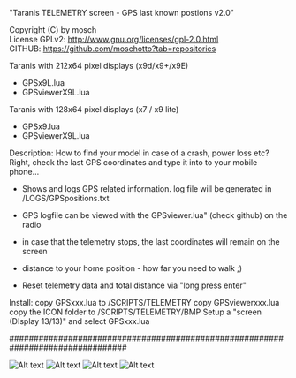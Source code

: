 "Taranis TELEMETRY screen - GPS last known postions v2.0"  

Copyright (C) by mosch   
License GPLv2: http://www.gnu.org/licenses/gpl-2.0.html       
GITHUB: https://github.com/moschotto?tab=repositories 


Taranis with 212x64 pixel displays (x9d/x9+/x9E)
- GPSx9L.lua
- GPSviewerX9L.lua

Taranis with 128x64 pixel displays (x7 / x9 lite)
- GPSx9.lua
- GPSviewerX9L.lua


 
Description:
How to find your model in case of a crash, power loss etc? Right, check the last 
GPS coordinates and type it into to your mobile phone...

- Shows and logs GPS related information. log file will be generated in
/LOGS/GPSpositions.txt

- GPS logfile can be viewed with the GPSviewer.lua" (check github) on the radio

- in case that the telemetry stops, the last coordinates will remain on the screen

- distance to your home position - how far you need to walk ;)

- Reset telemetry data and total distance via "long press enter"


Install:
copy GPSxxx.lua to /SCRIPTS/TELEMETRY
copy GPSviewerxxx.lua
copy the ICON folder to /SCRIPTS/TELEMETRY/BMP
Setup a "screen (DIsplay 13/13)" and select GPSxxx.lua

################################################################################

![Alt text](https://github.com/moschotto/Taranis_GPS_Telemetry/blob/main/x9L_GPS_screen.PNG)
![Alt text](https://github.com/moschotto/Taranis_GPS_Telemetry/blob/main/x9L_GPSviewer.PNG)
![Alt text](https://github.com/moschotto/Taranis_GPS_Telemetry/blob/main/x9_GPS_screen.PNG)
![Alt text](https://github.com/moschotto/Taranis_GPS_Telemetry/blob/main/x9_GPSviewer.PNG)







